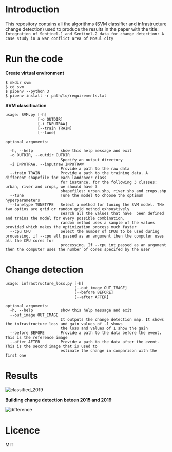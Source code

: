 # Introduction

This repository contains all the algorithms (SVM classifier and infrastructure change detection) used to produce the results in the paper with the title: `Integration of Sentinel-1 and Sentinel-2 data for change detection: A case study in a war conflict area of Mosul city`


# Run the code

**Create virtual environment**

```
$ mkdir svm
$ cd svm
$ pipenv --python 3
$ pipenv install -r path/to/requirements.txt
```

**SVM classification**
```
usage: SVM.py [-h] 
              [-o OUTDIR] 
              [-i INPUTRAW] 
              [--train TRAIN] 
              [--tune] 

optional arguments:

  -h, --help            show this help message and exit  
  -o OUTDIR, --outdir OUTDIR
                        Specify an output directory                        
  -i INPUTRAW, --inputraw INPUTRAW  
                        Provide a path to the raw data
  --train TRAIN         Provide a path to the training data. A different shapefile for each landcover class 
                        for instance, for the following 3 classes: urban, river and crops, we should have 3 
                        shapefiles: urban.shp, river.shp and crops.shp  
  --tune                Tune the model to choose the optimum hyperparameters 
  --tunetype TUNETYPE   Select a method for tuning the SVM model. THe two optios are grid or random grid method exhoustively 
                        search all the values that have  been defined and trains the model for every possible combination. 
                        random method uses a sample of the values provided which makes the optimization process much faster
  --cpu CPU             Select the number of CPUs to be used during processing. if --cpu all passed as an argument then the computer uses all the CPU cores for   
                        processing. If --cpu int passed as an argument then the computer uses the number of cores specifed by the user
```

# Change detection
```
usage: infrastructure_loss.py [-h] 
                              [--out_image OUT_IMAGE] 
                              [--before BEFORE] 
                              [--after AFTER]

optional arguments:
  -h, --help            show this help message and exit
  --out_image OUT_IMAGE
                        It outputs the change detection map. It shows the infrastructure loss and gain values of -1 shows 
                        the loss and values of 1 show the gain
  --before BEFORE       Provide a path to the data before the event. This is the reference image
  --after AFTER         Provide a path to the data after the event. This is the second image that is used to 
                        estimate the change in comparison with the first one

```

# Results
![classified_2019](https://user-images.githubusercontent.com/25709946/117588190-d1609a80-b119-11eb-896c-3f0467ce24f6.png)

**Building change detection beteen 2015 and 2019**

![difference](https://user-images.githubusercontent.com/25709946/117588194-d887a880-b119-11eb-9142-0dd9f77a173a.png)


# Licence
                     
MIT
